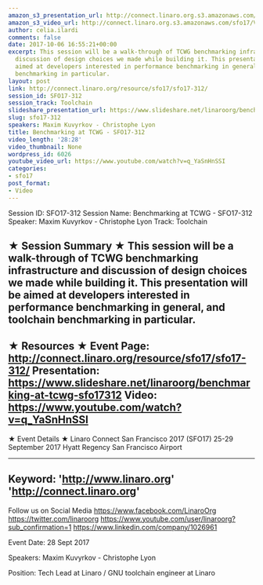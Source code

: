 ```yaml
---
amazon_s3_presentation_url: http://connect.linaro.org.s3.amazonaws.com/sfo17/Presentations/SFO17-312-%20Benchmarking%20at%20TCWG.pdf
amazon_s3_video_url: http://connect.linaro.org.s3.amazonaws.com/sfo17/Videos/SFO17-312%20Benchmarking%20at%20TCWG.mp4
author: celia.ilardi
comments: false
date: 2017-10-06 16:55:21+00:00
excerpt: This session will be a walk-through of TCWG benchmarking infrastructure and
  discussion of design choices we made while building it. This presentation will be
  aimed at developers interested in performance benchmarking in general, and toolchain
  benchmarking in particular.
layout: post
link: http://connect.linaro.org/resource/sfo17/sfo17-312/
session_id: SFO17-312
session_track: Toolchain
slideshare_presentation_url: https://www.slideshare.net/linaroorg/benchmarking-at-tcwg-sfo17312
slug: sfo17-312
speakers: Maxim Kuvyrkov - Christophe Lyon
title: Benchmarking at TCWG - SFO17-312
video_length: '28:28'
video_thumbnail: None
wordpress_id: 6026
youtube_video_url: https://www.youtube.com/watch?v=q_YaSnHnSSI
categories:
- sfo17
post_format:
- Video
---
```


Session ID: SFO17-312
Session Name: Benchmarking at TCWG - SFO17-312
Speaker: Maxim Kuvyrkov - Christophe Lyon
Track: Toolchain


★ Session Summary ★
This session will be a walk-through of TCWG benchmarking infrastructure and discussion of design choices we made while building it. This presentation will be aimed at developers interested in performance benchmarking in general, and toolchain benchmarking in particular.
---------------------------------------------------
★ Resources ★
Event Page: http://connect.linaro.org/resource/sfo17/sfo17-312/
Presentation: https://www.slideshare.net/linaroorg/benchmarking-at-tcwg-sfo17312
Video: https://www.youtube.com/watch?v=q_YaSnHnSSI
 ---------------------------------------------------

★ Event Details ★
Linaro Connect San Francisco 2017 (SFO17)
25-29 September 2017
Hyatt Regency San Francisco Airport

---------------------------------------------------
Keyword: 
'http://www.linaro.org'
'http://connect.linaro.org'
---------------------------------------------------
Follow us on Social Media
https://www.facebook.com/LinaroOrg
https://twitter.com/linaroorg
https://www.youtube.com/user/linaroorg?sub_confirmation=1
https://www.linkedin.com/company/1026961

Event Date: 28 Sept 2017

Speakers: Maxim Kuvyrkov - Christophe Lyon

Position: Tech Lead at Linaro / GNU toolchain engineer at Linaro
